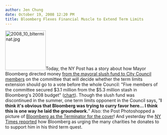```yaml
---
author: Jen Chung
date: October 19, 2008 12:20 PM
title: Bloomberg Flexes Financial Muscle to Extend Term Limits
---
```


<p><img alt="2008_10_blterminat.jpg" src="https://web.archive.org/web/20130727090439im_/http://gothamist.com/attachments/jen/2008_10_blterminat.jpg" width="130" height="127" class="right">Today, the NY Post has a story about how Mayor Bloomberg directed money <a href="https://web.archive.org/web/20130727090439/http://www.nypost.com/seven/10192008/news/regionalnews/3rd_term_is_lush_hour_134241.htm">from the mayoral slush fund to City Council members</a> on the committee that will decide whether the term limits extension should go to a vote before the whole Council: &quot;Five members of the committee secured $3.1 million from the $5.3 million stash in Bloomberg&apos;s 2008 budget&quot; (<a href="https://web.archive.org/web/20130727090439/http://www.nypost.com/seven/10192008/photos/news006a.jpg">chart</a>). Though the slush fund was discontinued in the summer, one term limits opponent in the Council says,  &quot;<strong>I think it&apos;s obvious that Bloomberg was trying to curry favor here... I think this is one way he laid the groundwork.</strong>&quot; Also: the Post Photoshopped a picture of <a href="https://web.archive.org/web/20130727090439/http://www.nypost.com/seven/10192008/frontback.htm">Bloomberg as the Terminator for the cover</a>!  And yesterday the <a href="https://web.archive.org/web/20130727090439/http://www.nytimes.com/2008/10/18/nyregion/18termlimits.html">NY Times reported</a> how Bloomberg as urging the many charities he donates to to support him in his third term quest.</p>